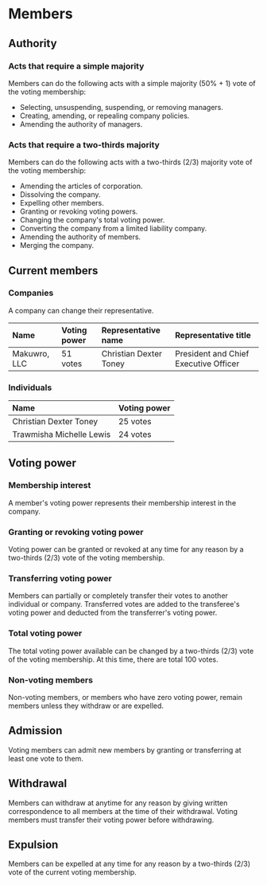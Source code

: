 # Members
## Authority
### Acts that require a simple majority
Members can do the following acts with a simple majority (50% + 1) vote of the voting membership:
* Selecting, unsuspending, suspending, or removing managers.
* Creating, amending, or repealing company policies.
* Amending the authority of managers.

### Acts that require a two-thirds majority
Members can do the following acts with a two-thirds (2/3) majority vote of the voting membership:
* Amending the articles of corporation.
* Dissolving the company.
* Expelling other members.
* Granting or revoking voting powers.
* Changing the company's total voting power.
* Converting the company from a limited liability company.
* Amending the authority of members.
* Merging the company.

## Current members
### Companies
A company can change their representative. 

| Name | Voting power | Representative name | Representative title |
| :- | :- | :- | :- |
| Makuwro, LLC | 51 votes | Christian Dexter Toney | President and Chief Executive Officer |

### Individuals
| Name | Voting power |
| :- | :- |
| Christian Dexter Toney | 25 votes | 
| Trawmisha Michelle Lewis | 24 votes | 

## Voting power
### Membership interest
A member's voting power represents their membership interest in the company.

### Granting or revoking voting power
Voting power can be granted or revoked at any time for any reason by a two-thirds (2/3) vote of the voting membership.

### Transferring voting power
Members can partially or completely transfer their votes to another individual or company. Transferred votes are added to the transferee's voting power and deducted from the transferrer's voting power.

### Total voting power
The total voting power available can be changed by a two-thirds (2/3) vote of the voting membership. At this time, there are total 100 votes.

### Non-voting members
Non-voting members, or members who have zero voting power, remain members unless they withdraw or are expelled.

## Admission
Voting members can admit new members by granting or transferring at least one vote to them. 

## Withdrawal
Members can withdraw at anytime for any reason by giving written correspondence to all members at the time of their withdrawal. Voting members must transfer their voting power before withdrawing. 

## Expulsion
Members can be expelled at any time for any reason by a two-thirds (2/3) vote of the current voting membership. 
